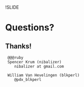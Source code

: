 !SLIDE

# Questions?

## Thanks!

     @@@ruby
     Spencer Krum (nibalizer)
        nibalizer at gmail.com

     William Van Hevelingen (blkperl)
        @pdx_blkperl
